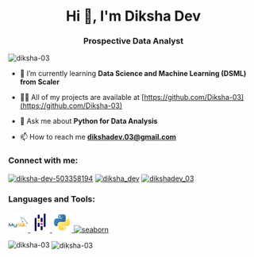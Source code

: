 <h1 align="center">Hi 👋, I'm Diksha Dev</h1>
<h3 align="center">Prospective Data Analyst</h3>

<p align="left"> <img src="https://komarev.com/ghpvc/?username=diksha-03&label=Profile%20views&color=0e75b6&style=flat" alt="diksha-03" /> </p>

- 🌱 I’m currently learning **Data Science and Machine Learning (DSML) from Scaler**

- 👨‍💻 All of my projects are available at [https://github.com/Diksha-03](https://github.com/Diksha-03)

- 💬 Ask me about **Python for Data Analysis**

- 📫 How to reach me **dikshadev.03@gmail.com**

<h3 align="left">Connect with me:</h3>
<p align="left">
<a href="https://linkedin.com/in/diksha-dev-503358194" target="blank"><img align="center" src="https://raw.githubusercontent.com/rahuldkjain/github-profile-readme-generator/master/src/images/icons/Social/linked-in-alt.svg" alt="diksha-dev-503358194" height="30" width="40" /></a>
<a href="https://instagram.com/diksha_dev" target="blank"><img align="center" src="https://raw.githubusercontent.com/rahuldkjain/github-profile-readme-generator/master/src/images/icons/Social/instagram.svg" alt="diksha_dev" height="30" width="40" /></a>
<a href="https://www.hackerrank.com/dikshadev_03" target="blank"><img align="center" src="https://raw.githubusercontent.com/rahuldkjain/github-profile-readme-generator/master/src/images/icons/Social/hackerrank.svg" alt="dikshadev_03" height="30" width="40" /></a>
</p>

<h3 align="left">Languages and Tools:</h3>
<p align="left"> <a href="https://www.mysql.com/" target="_blank" rel="noreferrer"> <img src="https://raw.githubusercontent.com/devicons/devicon/master/icons/mysql/mysql-original-wordmark.svg" alt="mysql" width="40" height="40"/> </a> <a href="https://pandas.pydata.org/" target="_blank" rel="noreferrer"> <img src="https://raw.githubusercontent.com/devicons/devicon/2ae2a900d2f041da66e950e4d48052658d850630/icons/pandas/pandas-original.svg" alt="pandas" width="40" height="40"/> </a> <a href="https://www.python.org" target="_blank" rel="noreferrer"> <img src="https://raw.githubusercontent.com/devicons/devicon/master/icons/python/python-original.svg" alt="python" width="40" height="40"/> </a> <a href="https://seaborn.pydata.org/" target="_blank" rel="noreferrer"> <img src="https://seaborn.pydata.org/_images/logo-mark-lightbg.svg" alt="seaborn" width="40" height="40"/> </a> </p>

<p><img align="left" src="https://github-readme-stats.vercel.app/api/top-langs?username=diksha-03&show_icons=true&locale=en&layout=compact" alt="diksha-03" /></p>

<p>&nbsp;<img align="center" src="https://github-readme-stats.vercel.app/api?username=diksha-03&show_icons=true&locale=en" alt="diksha-03" /></p>
